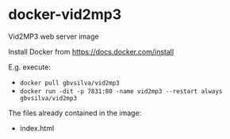 # docker-vid2mp3
Vid2MP3 web server image

Install Docker from https://docs.docker.com/install

E.g. execute:

- `docker pull gbvsilva/vid2mp3`
- `docker run -dit -p 7831:80 -name vid2mp3 --restart always gbvsilva/vid2mp3`

The files already contained in the image:

- index.html
